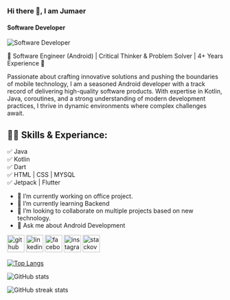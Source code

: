 ### Hi there 👋, I am Jumaer
#### Software Developer 
![Software Developer ](https://media.licdn.com/dms/image/D4D16AQGa9WcA_OF_DQ/profile-displaybackgroundimage-shrink_350_1400/0/1711825101569?e=1720051200&v=beta&t=Snjv47cvjveXeTnmgC3zbkGJmaLmThxNJZODbaSfiIU)

👋 Software Engineer (Android)  | Critical Thinker & Problem Solver | 4+ Years Experience 🚀

Passionate about crafting innovative solutions and pushing the boundaries of mobile technology, I am a seasoned Android developer with a track record of delivering high-quality software products. With expertise in Kotlin, Java, coroutines, and a strong understanding of modern development practices, I thrive in dynamic environments where complex challenges await.

## 👨‍💻 Skills & Experiance: 
✅ Java <br> 
✅ Kotlin <br>
✅ Dart <br>
✅ HTML | CSS | MYSQL <br>
✅ Jetpack | Flutter <br>

- 🔭 I’m currently working on office project. 
- 🌱 I’m currently learning Backend 
- 👯 I’m looking to collaborate on multiple projects based on new technology. 
- 💬 Ask me about Android Development 


[<img src='https://cdn.jsdelivr.net/npm/simple-icons@3.0.1/icons/github.svg' alt='github' height='40'>](https://github.com/Jumaer)  [<img src='https://cdn.jsdelivr.net/npm/simple-icons@3.0.1/icons/linkedin.svg' alt='linkedin' height='40'>](https://www.linkedin.com/in/https://www.linkedin.com/in/md-jumaer-ahamed-883895301//)  [<img src='https://cdn.jsdelivr.net/npm/simple-icons@3.0.1/icons/facebook.svg' alt='facebook' height='40'>](https://www.facebook.com/https://www.facebook.com/jumaer.ahmed/)  [<img src='https://cdn.jsdelivr.net/npm/simple-icons@3.0.1/icons/instagram.svg' alt='instagram' height='40'>](https://www.instagram.com/https://www.instagram.com/ahamedjumaer//)  [<img src='https://cdn.jsdelivr.net/npm/simple-icons@3.0.1/icons/stackoverflow.svg' alt='stackoverflow' height='40'>](https://stackoverflow.com/users/https://stackoverflow.com/users/19298980/jumaer-ahamed)  

[![Top Langs](https://github-readme-stats.vercel.app/api/top-langs/?username=Jumaer)](https://github.com/anuraghazra/github-readme-stats)

![GitHub stats](https://github-readme-stats.vercel.app/api?username=Jumaer&show_icons=true)  



![GitHub streak stats](https://streak-stats.demolab.com/?user=Jumaer)  



